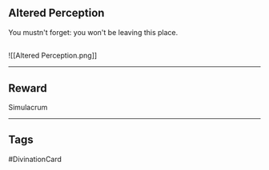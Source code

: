 ## Altered Perception
You mustn't forget: you won't be leaving this place.
## 
![[Altered Perception.png]]

---
## Reward
Simulacrum

---
## Tags
#DivinationCard